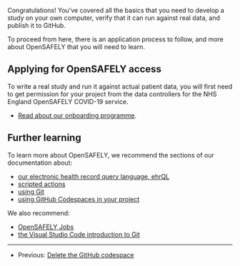 Congratulations! You've covered all the basics that you need to develop a study
on your own computer, verify that it can run against real data, and publish it
to GitHub.

To proceed from here,
there is an application process to follow,
and more about OpenSAFELY that you will need to learn.

## Applying for OpenSAFELY access

To write a real study and run it against actual patient data, you will first need to get permission for your project from the data controllers for the NHS England OpenSAFELY COVID-19 service.

* [Read about our onboarding programme](https://www.opensafely.org/onboarding-new-users/).

## Further learning

To learn more about OpenSAFELY,
we recommend the sections of our documentation about:

* [our electronic health record query language, ehrQL](../../../ehrql/index.md)
* [scripted actions](../../../actions-scripts.md)
* [using Git](../../how-to/use-git-effectively/index.md)
* [using GitHub Codespaces in your project](../../how-to/use-github-codespaces-in-your-project/index.md)

We also recommend:

* [OpenSAFELY Jobs](https://jobs.opensafely.org)
* [the Visual Studio Code introduction to Git](https://code.visualstudio.com/docs/sourcecontrol/intro-to-git)

---

* Previous: [Delete the GitHub codespace](../delete-the-github-codespace/index.md)
